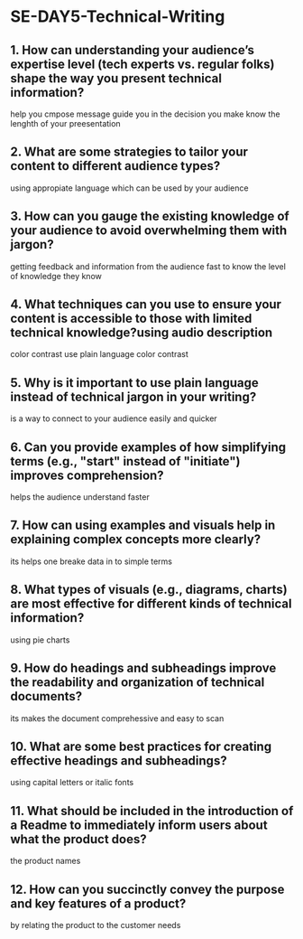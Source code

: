 # SE-DAY5-Technical-Writing
## 1. How can understanding your audience’s expertise level (tech experts vs. regular folks) shape the way you present technical information?
help you cmpose message
guide you in the decision you make 
know the lenghth of your preesentation
## 2. What are some strategies to tailor your content to different audience types?
using appropiate language which can be used by your audience
## 3. How can you gauge the existing knowledge of your audience to avoid overwhelming them with jargon?
getting feedback and information from the audience fast to know the level of knowledge they know
## 4. What techniques can you use to ensure your content is accessible to those with limited technical knowledge?using audio description
color contrast
use plain language
color contrast
## 5. Why is it important to use plain language instead of technical jargon in your writing?
is a way to connect to your audience easily and quicker
## 6. Can you provide examples of how simplifying terms (e.g., "start" instead of "initiate") improves comprehension?
helps the audience understand faster
## 7. How can using examples and visuals help in explaining complex concepts more clearly?
its helps one breake data in to simple terms 
## 8. What types of visuals (e.g., diagrams, charts) are most effective for different kinds of technical information?
using pie charts
## 9. How do headings and subheadings improve the readability and organization of technical documents?
its makes the document comprehessive and easy to scan
## 10. What are some best practices for creating effective headings and subheadings?
using capital letters or italic fonts
## 11. What should be included in the introduction of a Readme to immediately inform users about what the product does?
the product names
## 12. How can you succinctly convey the purpose and key features of a product?
by relating the product to the customer needs 
